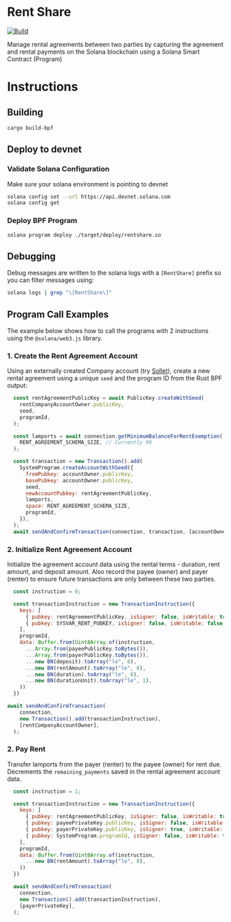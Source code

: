 # Rent Share 
[![Build](https://github.com/BryanMorgan/rent-share-solana-rust/actions/workflows/build.yml/badge.svg?branch=main)](https://github.com/BryanMorgan/rent-share-solana-rust/actions/workflows/build.yml)

Manage rental agreements between two parties by capturing the agreement and rental payments on the Solana blockchain using a Solana Smart Contract (Program)

# Instructions
## Building
```bash
cargo build-bpf
```

## Deploy to devnet
### Validate Solana Configuration
Make sure your solana environment is pointing to devnet

```bash
solana config set --url https://api.devnet.solana.com
solana config get
```

### Deploy BPF Program
```bash
solana program deploy ./target/deploy/rentshare.so
```
## Debugging
Debug messages are written to the solana logs with a `[RentShare]` prefix so you can filter messages using:

```bash
solana logs | grep "\[RentShare\]"
```

## Program Call Examples
The example below shows how to call the programs with 2 instructions using the `@solana/web3.js` library. 

### 1. Create the Rent Agreement Account
Using an externally created Company account (try [Sollet](https://www.sollet.io/)), create a new rental agreement using a unique `seed` and the program ID from the Rust BPF output:

```javascript
  const rentAgreementPublicKey = await PublicKey.createWithSeed(
    rentCompanyAccountOwner.publicKey,
    seed,
    programId,
  );

  const lamports = await connection.getMinimumBalanceForRentExemption(
    RENT_AGREEMENT_SCHEMA_SIZE, // Currently 90
  );

  const transaction = new Transaction().add(
    SystemProgram.createAccountWithSeed({
      fromPubkey: accountOwner.publicKey,
      basePubkey: accountOwner.publicKey,
      seed,
      newAccountPubkey: rentAgreementPublicKey,
      lamports,
      space: RENT_AGREEMENT_SCHEMA_SIZE,
      programId,
    }),
  );
  await sendAndConfirmTransaction(connection, transaction, [accountOwner]);
```
### 2. Initialize Rent Agreement Account
Initialize the agreement account data using the rental terms - duration, rent amount, and deposit amount. 
Also record the payee (owner) and payer (renter) to ensure future transactions are only between these two parties.

```javascript
  const instruction = 0;

  const transactionInstruction = new TransactionInstruction({
    keys: [
      { pubkey: rentAgreementPublicKey, isSigner: false, isWritable: true },
      { pubkey: SYSVAR_RENT_PUBKEY, isSigner: false, isWritable: false },
    ],
    programId,
    data: Buffer.from(Uint8Array.of(instruction,
      ...Array.from(payeePublicKey.toBytes()),
      ...Array.from(payerPublicKey.toBytes()),
      ...new BN(deposit).toArray("le", 8),
      ...new BN(rentAmount).toArray("le", 8),
      ...new BN(duration).toArray("le", 8),
      ...new BN(durationUnit).toArray("le", 1),
    ))
  })

await sendAndConfirmTransaction(
    connection,
    new Transaction().add(transactionInstruction),
    [rentCompanyAccountOwner],
  );
```

### 2. Pay Rent
Transfer lamports from the payer (renter) to the payee (owner) for rent due. Decrements the `remaining_payments` saved
in the rental agreement account data.

```javascript
  const instruction = 1;

  const transactionInstruction = new TransactionInstruction({
    keys: [
      { pubkey: rentAgreementPublicKey, isSigner: false, isWritable: true },
      { pubkey: payeePrivateKey.publicKey, isSigner: false, isWritable: true },
      { pubkey: payerPrivateKey.publicKey, isSigner: true, isWritable: true },
      { pubkey: SystemProgram.programId, isSigner: false, isWritable: true },
    ],
    programId,
    data: Buffer.from(Uint8Array.of(instruction,
      ...new BN(rentAmount).toArray("le", 8),
    ))
  })

  await sendAndConfirmTransaction(
    connection,
    new Transaction().add(transactionInstruction),
    [payerPrivateKey],
  );
```

